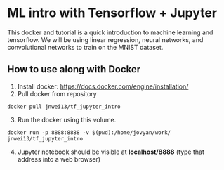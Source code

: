 # ML intro with Tensorflow + Jupyter

This docker and tutorial is a quick introduction to machine learning and tensorflow. We will be using linear regression, neural networks, and convolutional networks to train on the MNIST dataset.

## How to use along with Docker

1. Install docker: <https://docs.docker.com/engine/installation/>
2. Pull docker from repository

  ```
  docker pull jnwei13/tf_jupyter_intro
  ```

3. Run the docker using this volume.

  ```
  docker run -p 8888:8888 -v $(pwd):/home/jovyan/work/ jnwei13/tf_jupyter_intro
  ```

4. Jupyter notebook should be visible at **localhost/8888** (type that address into a web browser)
